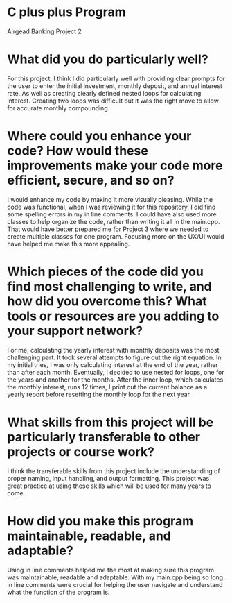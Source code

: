 # C plus plus Program
Airgead Banking Project 2 

# What did you do particularly well?
For this project, I think I did particularly well with providing clear prompts for the user to enter the initial investment, monthly deposit,  and annual interest rate. As well as creating clearly defined nested loops for calculating interest. Creating two loops was difficult but it was the right move to allow for accurate monthly compounding. 

# Where could you enhance your code? How would these improvements make your code more efficient, secure, and so on?
I would enhance my code by making it more visually pleasing. While the code was functional, when I was reviewing it for this repository, I did find some spelling errors in my in line comments. I could have also used more classes to help organize the code, rather than writing it all in the main.cpp. That would have better prepared me for Project 3 where we needed to create multiple classes for one program. Focusing more on the UX/UI would have helped me make this more appealing. 

# Which pieces of the code did you find most challenging to write, and how did you overcome this? What tools or resources are you adding to your support network?
For me, calculating the yearly interest with monthly deposits was the most challenging part. It took several attempts to figure out the right equation. In my initial tries, I was only calculating interest at the end of the year, rather than after each month. Eventually, I decided to use nested for loops, one for the years and another for the months. After the inner loop, which calculates the monthly interest, runs 12 times, I print out the current balance as a yearly report before resetting the monthly loop for the next year.

# What skills from this project will be particularly transferable to other projects or course work?
I think the transferable skills from this project include the understanding of proper naming, input handling, and output formatting. This project was great practice at using these skills which will be used for many years to come. 

# How did you make this program maintainable, readable, and adaptable?
Using in line comments helped me the most at making sure this program was maintainable, readable and adaptable. With my main.cpp being so long in line comments were crucial for helping the user navigate and understand what the function of the program is.
